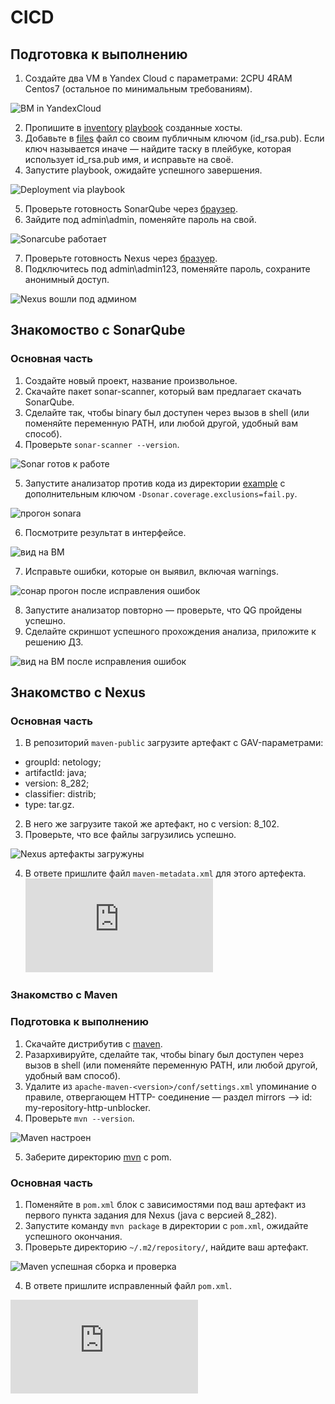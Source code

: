 # CICD

## Подготовка к выполнению

1. Создайте два VM в Yandex Cloud с параметрами: 2CPU 4RAM Centos7 (остальное по минимальным требованиям).

![BM in YandexCloud](https://user-images.githubusercontent.com/109212419/225990785-0b0cba2b-2e35-4c05-9aa8-b629484d0195.jpg)

2. Пропишите в [inventory](./infrastructure/inventory/cicd/hosts.yml) [playbook](./infrastructure/site.yml) созданные хосты.
3. Добавьте в [files](./infrastructure/files/) файл со своим публичным ключом (id_rsa.pub). Если ключ называется иначе — найдите таску в плейбуке, которая использует id_rsa.pub имя, и исправьте на своё.
4. Запустите playbook, ожидайте успешного завершения.

![Deployment via playbook](https://user-images.githubusercontent.com/109212419/225990868-73b72d6d-3a88-4b3e-87a0-b2078c296884.jpg)

5. Проверьте готовность SonarQube через [браузер](http://localhost:9000).
6. Зайдите под admin\admin, поменяйте пароль на свой.

![Sonarcube работает](https://user-images.githubusercontent.com/109212419/225991241-78ff05fb-8e8d-4a58-ac45-8dbff26a507f.jpg)

7. Проверьте готовность Nexus через [бразуер](http://localhost:8081).
8. Подключитесь под admin\admin123, поменяйте пароль, сохраните анонимный доступ.

![Nexus вошли под админом](https://user-images.githubusercontent.com/109212419/225991304-6b8371b2-626a-4ada-b289-961dcd329f0d.jpg)

## Знакомоство с SonarQube

### Основная часть

1. Создайте новый проект, название произвольное.
2. Скачайте пакет sonar-scanner, который вам предлагает скачать SonarQube.
3. Сделайте так, чтобы binary был доступен через вызов в shell (или поменяйте переменную PATH, или любой другой, удобный вам способ).
4. Проверьте `sonar-scanner --version`.

![Sonar готов к работе](https://user-images.githubusercontent.com/109212419/225991582-f882f912-df7d-4365-9d6b-5935ff395e90.jpg)

5. Запустите анализатор против кода из директории [example](./example) с дополнительным ключом `-Dsonar.coverage.exclusions=fail.py`.

![прогон sonara](https://user-images.githubusercontent.com/109212419/225991636-a180f7c5-b681-4ba1-bd1e-7942d7fb748d.jpg)

6. Посмотрите результат в интерфейсе.

![вид на ВМ](https://user-images.githubusercontent.com/109212419/225991658-8344ad22-eb08-4fd5-bb13-77e0e05b110a.jpg)

7. Исправьте ошибки, которые он выявил, включая warnings.

![сонар прогон после исправления ошибок](https://user-images.githubusercontent.com/109212419/225991740-1af3251e-7841-47c5-be71-a2231fa3585b.jpg)

8. Запустите анализатор повторно — проверьте, что QG пройдены успешно.
9. Сделайте скриншот успешного прохождения анализа, приложите к решению ДЗ.

![вид на ВМ после исправления ошибок](https://user-images.githubusercontent.com/109212419/225991793-d1b86356-dccf-4d83-a0a6-cff2ffd926dc.jpg)

## Знакомство с Nexus

### Основная часть

1. В репозиторий `maven-public` загрузите артефакт с GAV-параметрами:

 *    groupId: netology;
 *    artifactId: java;
 *    version: 8_282;
 *    classifier: distrib;
 *    type: tar.gz.
   
2. В него же загрузите такой же артефакт, но с version: 8_102.
3. Проверьте, что все файлы загрузились успешно.

![Nexus артефакты загружуны](https://user-images.githubusercontent.com/109212419/225992744-cfd28ad1-4fae-47c1-8608-ccff1df55a2d.jpg)

4. В ответе пришлите файл `maven-metadata.xml` для этого артефекта.
![maven-metadata.xml](https://github.com/ALEMOLOKOV/9.3_CICD_Aleksandr_Molokov/blob/main/maven-metadata.xml)

### Знакомство с Maven

### Подготовка к выполнению

1. Скачайте дистрибутив с [maven](https://maven.apache.org/download.cgi).
2. Разархивируйте, сделайте так, чтобы binary был доступен через вызов в shell (или поменяйте переменную PATH, или любой другой, удобный вам способ).
3. Удалите из `apache-maven-<version>/conf/settings.xml` упоминание о правиле, отвергающем HTTP- соединение — раздел mirrors —> id: my-repository-http-unblocker.
4. Проверьте `mvn --version`.

![Maven настроен](https://user-images.githubusercontent.com/109212419/225992946-b7d8401e-c548-4a53-901c-6ce25b2888b5.jpg)

5. Заберите директорию [mvn](./mvn) с pom.

### Основная часть

1. Поменяйте в `pom.xml` блок с зависимостями под ваш артефакт из первого пункта задания для Nexus (java с версией 8_282).
2. Запустите команду `mvn package` в директории с `pom.xml`, ожидайте успешного окончания.
3. Проверьте директорию `~/.m2/repository/`, найдите ваш артефакт.

![Maven успешная сборка и проверка](https://user-images.githubusercontent.com/109212419/225993069-60290524-8759-44ae-9f81-c52d246837e4.jpg)

4. В ответе пришлите исправленный файл `pom.xml`.

![pom.xml](https://github.com/ALEMOLOKOV/9.3_CICD_Aleksandr_Molokov/blob/main/pom.xml)
